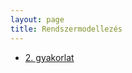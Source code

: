 ```yaml
---
layout: page
title: Rendszermodellezés
---
```


* [2. gyakorlat](/remo/out/remo-gyak-2-megoldasok.html)